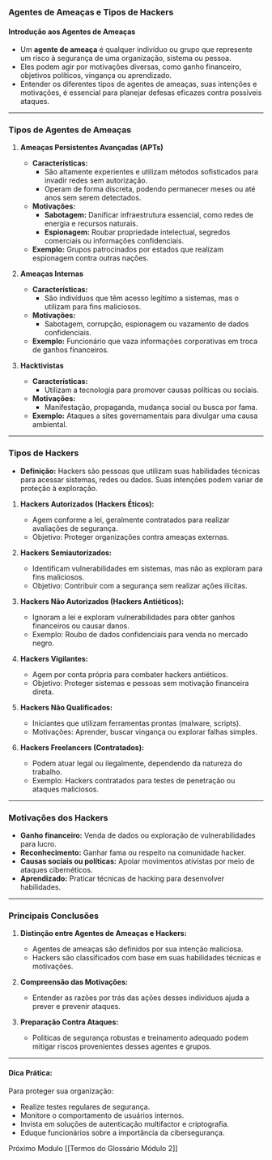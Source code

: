 ### **Agentes de Ameaças e Tipos de Hackers**

#### **Introdução aos Agentes de Ameaças**

- Um **agente de ameaça** é qualquer indivíduo ou grupo que represente um risco à segurança de uma organização, sistema ou pessoa.
- Eles podem agir por motivações diversas, como ganho financeiro, objetivos políticos, vingança ou aprendizado.
- Entender os diferentes tipos de agentes de ameaças, suas intenções e motivações, é essencial para planejar defesas eficazes contra possíveis ataques.

---

### **Tipos de Agentes de Ameaças**

1. **Ameaças Persistentes Avançadas (APTs)**
    
    - **Características:**
        - São altamente experientes e utilizam métodos sofisticados para invadir redes sem autorização.
        - Operam de forma discreta, podendo permanecer meses ou até anos sem serem detectados.
    - **Motivações:**
        - **Sabotagem:** Danificar infraestrutura essencial, como redes de energia e recursos naturais.
        - **Espionagem:** Roubar propriedade intelectual, segredos comerciais ou informações confidenciais.
    - **Exemplo:** Grupos patrocinados por estados que realizam espionagem contra outras nações.
2. **Ameaças Internas**
    
    - **Características:**
        - São indivíduos que têm acesso legítimo a sistemas, mas o utilizam para fins maliciosos.
    - **Motivações:**
        - Sabotagem, corrupção, espionagem ou vazamento de dados confidenciais.
    - **Exemplo:** Funcionário que vaza informações corporativas em troca de ganhos financeiros.
3. **Hacktivistas**
    
    - **Características:**
        - Utilizam a tecnologia para promover causas políticas ou sociais.
    - **Motivações:**
        - Manifestação, propaganda, mudança social ou busca por fama.
    - **Exemplo:** Ataques a sites governamentais para divulgar uma causa ambiental.

---

### **Tipos de Hackers**

- **Definição:** Hackers são pessoas que utilizam suas habilidades técnicas para acessar sistemas, redes ou dados. Suas intenções podem variar de proteção à exploração.

1. **Hackers Autorizados (Hackers Éticos):**
    
    - Agem conforme a lei, geralmente contratados para realizar avaliações de segurança.
    - Objetivo: Proteger organizações contra ameaças externas.
2. **Hackers Semiautorizados:**
    
    - Identificam vulnerabilidades em sistemas, mas não as exploram para fins maliciosos.
    - Objetivo: Contribuir com a segurança sem realizar ações ilícitas.
3. **Hackers Não Autorizados (Hackers Antiéticos):**
    
    - Ignoram a lei e exploram vulnerabilidades para obter ganhos financeiros ou causar danos.
    - Exemplo: Roubo de dados confidenciais para venda no mercado negro.
4. **Hackers Vigilantes:**
    
    - Agem por conta própria para combater hackers antiéticos.
    - Objetivo: Proteger sistemas e pessoas sem motivação financeira direta.
5. **Hackers Não Qualificados:**
    
    - Iniciantes que utilizam ferramentas prontas (malware, scripts).
    - Motivações: Aprender, buscar vingança ou explorar falhas simples.
6. **Hackers Freelancers (Contratados):**
    
    - Podem atuar legal ou ilegalmente, dependendo da natureza do trabalho.
    - Exemplo: Hackers contratados para testes de penetração ou ataques maliciosos.

---

### **Motivações dos Hackers**

- **Ganho financeiro:** Venda de dados ou exploração de vulnerabilidades para lucro.
- **Reconhecimento:** Ganhar fama ou respeito na comunidade hacker.
- **Causas sociais ou políticas:** Apoiar movimentos ativistas por meio de ataques cibernéticos.
- **Aprendizado:** Praticar técnicas de hacking para desenvolver habilidades.

---

### **Principais Conclusões**

1. **Distinção entre Agentes de Ameaças e Hackers:**
    
    - Agentes de ameaças são definidos por sua intenção maliciosa.
    - Hackers são classificados com base em suas habilidades técnicas e motivações.
2. **Compreensão das Motivações:**
    
    - Entender as razões por trás das ações desses indivíduos ajuda a prever e prevenir ataques.
3. **Preparação Contra Ataques:**
    
    - Políticas de segurança robustas e treinamento adequado podem mitigar riscos provenientes desses agentes e grupos.

---

#### **Dica Prática:**

Para proteger sua organização:

- Realize testes regulares de segurança.
- Monitore o comportamento de usuários internos.
- Invista em soluções de autenticação multifactor e criptografia.
- Eduque funcionários sobre a importância da cibersegurança.

Próximo Modulo [[Termos do Glossário Módulo 2]]